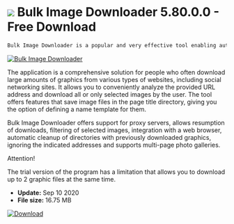 # ![](https://cdn.softexe.net/static/icon/4/bulk-image-downloader-8718.png) Bulk Image Downloader 5.80.0.0 - Free Download

```sh
Bulk Image Downloader is a popular and very effective tool enabling automated downloading of graphics published on any website. With his help, we will save time that we would normally have to manually download each image separately.
```
[![Bulk Image Downloader](https://gallery.dpcdn.pl/imgc/Tools/31431/g_-_420x350_1.5_-_x20131010162641_0.png)](https://softexe.net/win/multimedia/other/bulk-image-downloader:hgph.html)

The application is a comprehensive solution for people who often download large amounts of graphics from various types of websites, including social networking sites. It allows you to conveniently analyze the provided URL address and download all or only selected images by the user. The tool offers features that save image files in the page title directory, giving you the option of defining a name template for them.
 
 Bulk Image Downloader offers support for proxy servers, allows resumption of downloads, filtering of selected images, integration with a web browser, automatic cleanup of directories with previously downloaded graphics, ignoring the indicated addresses and supports multi-page photo galleries. 
 
 Attention!
 
 The trial version of the program has a limitation that allows you to download up to 2 graphic files at the same time.


- **Update:** Sep 10 2020
- **File size:** 16.75 MB

[![Download](https://cdn.softexe.net/static/img/download.png)](https://softexe.net/win/multimedia/other/bulk-image-downloader:hgph.html)

